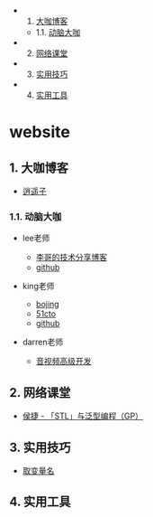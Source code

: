 <!-- vscode-markdown-toc -->
* 1. [大咖博客](#)
	* 1.1. [动脑大咖](#-1)
* 2. [网络课堂](#-1)
* 3. [实用技巧](#-1)
* 4. [实用工具](#-1)

<!-- vscode-markdown-toc-config
	numbering=true
	autoSave=true
	/vscode-markdown-toc-config -->
<!-- /vscode-markdown-toc -->
# website

##  1. <a name=''></a>大咖博客
* [逍遥子](https://me.csdn.net/hjx_1000)

###  1.1. <a name='-1'></a>动脑大咖
* lee老师
	* [李哥的技术分享博客](http://47.106.79.26:9090)
	* [github](https://github.com/zhiyong0804/)

* king老师
	* [bojing](http://bojing.wang)
	* [51cto](http://blog.51cto.com/wangbojing/2090885)
	* [github](https://github.com/wangbojing)

* darren老师
	* [音视频高级开发](https://www.jianshu.com/u/d71cbb36d1f8)

##  2. <a name='-1'></a>网络课堂
* [侯捷 - 「STL」与泛型编程（GP）](https://www.bilibili.com/video/av25432066/)
            
##  3. <a name='-1'></a>实用技巧
* [取变量名](https://unbug.github.io/codelf)

##  4. <a name='-1'></a>实用工具

